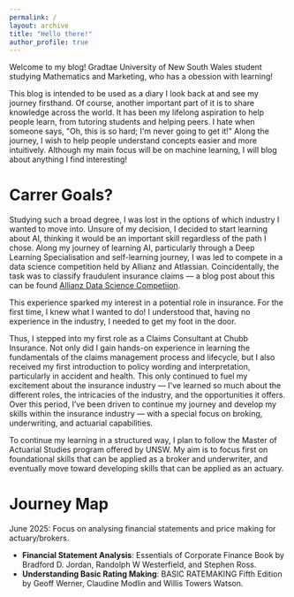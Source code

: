 ```yaml
---
permalink: /
layout: archive
title: "Hello there!"
author_profile: true
---
```


Welcome to my blog! Gradtae University of New South Wales student studying Mathematics and Marketing, who has a obession with learning!

This blog is intended to be used as a diary I look back at and see my journey firsthand. Of course, another important part of it is to share knowledge across the world. It has been my lifelong aspiration to help people learn, from tutoring students and helping peers. I hate when someone says, "Oh, this is so hard; I'm never going to get it!" Along the journey, I wish to help people understand concepts easier and more intuitively. Although my main focus will be on machine learning, I will blog about anything I find interesting!

# Carrer Goals?

Studying such a broad degree, I was lost in the options of which industry I wanted to move into. Unsure of my decision, I decided to start learning about AI, thinking it would be an important skill regardless of the path I chose. Along my journey of learning AI, particularly through a Deep Learning Specialisation and self-learning journey, I was led to compete in a data science competition held by Allianz and Atlassian. Coincidentally, the task was to classify fraudulent insurance claims — a blog post about this can be found [Allianz Data Science Competiion](/_posts/2024-08-06-Atlassian-Allianz-data-soc.md).

This experience sparked my interest in a potential role in insurance. For the first time, I knew what I wanted to do! I understood that, having no experience in the industry, I needed to get my foot in the door.

Thus, I stepped into my first role as a Claims Consultant at Chubb Insurance. Not only did I gain hands-on experience in learning the fundamentals of the claims management process and lifecycle, but I also received my first introduction to policy wording and interpretation, particularly in accident and health. This only continued to fuel my excitement about the insurance industry — I've learned so much about the different roles, the intricacies of the industry, and the opportunities it offers. Over this period, I’ve been driven to continue my journey and develop my skills within the insurance industry — with a special focus on broking, underwriting, and actuarial capabilities.

To continue my learning in a structured way, I plan to follow the Master of Actuarial Studies program offered by UNSW. My aim is to focus first on foundational skills that can be applied as a broker and underwriter, and eventually move toward developing skills that can be applied as an actuary.

# Journey Map

June 2025: Focus on analysing financial statements and price making for actuary/brokers. 

- **Financial Statement Analysis**: Essentials of Corporate Finance Book by Bradford D. Jordan, Randolph W Westerfield, and Stephen Ross.
- **Understanding Basic Rating Making**: BASIC RATEMAKING Fifth Edition by Geoff Werner, Claudine Modlin and Willis Towers Watson.

